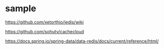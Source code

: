 # sample
https://github.com/xetorthio/jedis/wiki

https://github.com/sohutv/cachecloud

https://docs.spring.io/spring-data/data-redis/docs/current/reference/html/
